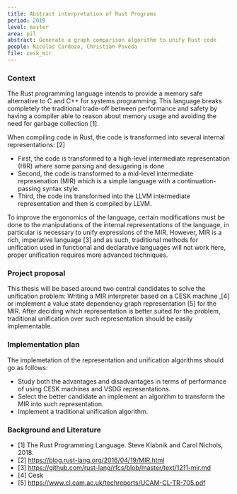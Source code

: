 ```yaml
---
title: Abstract interpretation of Rust Programs
period: 2019
level: master
area: pil
abstract: Generate a graph comparison algorithm to unify Rust code
people: Nicolas Cardozo, Christian Poveda
file: cesk_mir
---
```


### Context
The Rust programming language intends to provide a memory safe alternative to C and C++ for systems programming. This language breaks completely the traditional trade-off between performance and safety by having a compiler able to reason about memory usage and avoiding the need for garbage collection [1].

When compiling code in Rust, the code is transformed into several internal representations: [2]
- First, the code is transformed to a high-level intermediate representation (HIR) where some parsing and desugaring is done
- Second, the code is transformed to a mid-level intermediate represenation (MIR) which is a simple language with a continuation-passing syntax style.
- Third, the code ins transformed into the LLVM intermediate representation and then is compiled by LLVM.

To improve the ergonomics of the language, certain modifications must be done to the manipulations of the internal representations of the language, in particular is necessary to unify expressions of the MIR. However, MIR is a rich, imperative language [3] and as such, traditional methods for unification used in functional and declarative languages will not work here, proper unification requires more advanced techniques.

### Project proposal
This thesis will be based around two central candidates to solve the unification problem: Writing a MIR interpreter based on a CESK machine ,[4] or implement a value state dependency graph representation [5] for the MIR. After deciding which representation is better suited for the problem, traditional unification over such representation should be easily implementable. 

### Implementation plan
The implemetation of the representation and unification algorithms should go as follows:
- Study both the advantages and disadvantages in terms of performance of using CESK machines and VSDG representations.
- Select the better candidate an implement an algorithm to transform the MIR into such representation.
- Implement a traditional unification algorithm.

### Background and Literature
- [1] The Rust Programming Language. Steve Klabnik and Carol Nichols, 2018.
- [2] https://blog.rust-lang.org/2016/04/19/MIR.html
- [3] https://github.com/rust-lang/rfcs/blob/master/text/1211-mir.md
- [4] Cesk
- [5] https://www.cl.cam.ac.uk/techreports/UCAM-CL-TR-705.pdf
